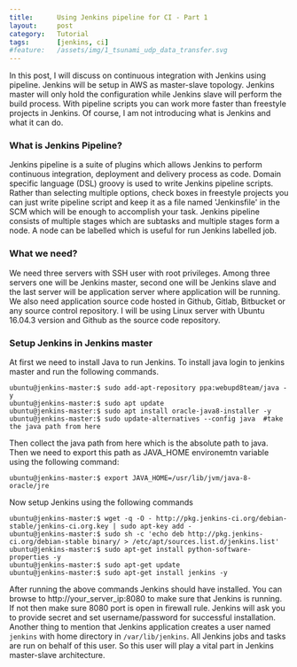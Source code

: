 ```yaml
---
title:      Using Jenkins pipeline for CI - Part 1
layout:     post
category:   Tutorial
tags: 	    [jenkins, ci]
#feature:   /assets/img/1_tsunami_udp_data_transfer.svg
---
```


In this post, I will discuss on continuous integration with Jenkins using pipeline. Jenkins will be setup in AWS as master-slave topology. Jenkins master will only hold the configuration while Jenkins slave will perform the build process. With pipeline scripts you can work more faster than freestyle projects in Jenkins. Of course, I am not introducing what is Jenkins and what it can do.
<!--more-->

### What is Jenkins Pipeline?

Jenkins pipeline is a suite of plugins which allows Jenkins to perform continuous integration, deployment and delivery process as code. Domain specific language (DSL) groovy is used to write Jenkins pipeline scripts. Rather than selecting multiple options, check boxes in freestyle projects you can just write pipeline script and keep it as a file named 'Jenkinsfile' in the SCM which will be enough to accomplish your task. Jenkins pipeline consists of multiple stages which are subtasks and multiple stages form a node. A node can be labelled which is useful for run Jenkins labelled job.

### What we need?

We need three servers with SSH user with root privileges. Among three servers one will be Jenkins master, second one will be Jenkins slave and the last server will be application server where application will be running. We also need application source code hosted in Github, Gitlab, Bitbucket or any source control repository. I will be using Linux server with Ubuntu 16.04.3 version and Github as the source code repository.

### Setup Jenkins in Jenkins master

At first we need to install Java to run Jenkins. To install java login to jenkins master and run the following commands.

```shell
ubuntu@jenkins-master:$ sudo add-apt-repository ppa:webupd8team/java -y
ubuntu@jenkins-master:$ sudo apt update
ubuntu@jenkins-master:$ sudo apt install oracle-java8-installer -y
ubuntu@jenkins-master:$ sudo update-alternatives --config java	#take the java path from here
```
Then collect the java path from here which is the absolute path to java. Then we need to export this path as JAVA_HOME environemtn variable using the following command:

```shell
ubuntu@jenkins-master:$ export JAVA_HOME=/usr/lib/jvm/java-8-oracle/jre
```

Now setup Jenkins using the following commands

```shell
ubuntu@jenkins-master:$ wget -q -O - http://pkg.jenkins-ci.org/debian-stable/jenkins-ci.org.key | sudo apt-key add -
ubuntu@jenkins-master:$ sudo sh -c 'echo deb http://pkg.jenkins-ci.org/debian-stable binary/ > /etc/apt/sources.list.d/jenkins.list'
ubuntu@jenkins-master:$ sudo apt-get install python-software-properties -y
ubuntu@jenkins-master:$ sudo apt-get update
ubuntu@jenkins-master:$ sudo apt-get install jenkins -y
```

After running the above commands Jenkins should have installed. You can browse to http://your_server_ip:8080 to make sure that Jenkins is running. If not then make sure 8080 port is open in firewall rule. Jenkins will ask you to provide secret and set username/password for successful installation. Another thing to mention that Jenkins application creates a user named `jenkins` with home directory in `/var/lib/jenkins`. All Jenkins jobs and tasks are run on behalf of this user. So this user will play a vital part in Jenkins master-slave architecture.
